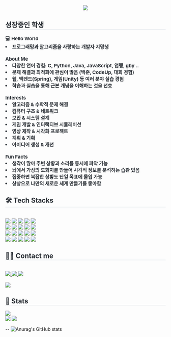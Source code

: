 <div align= "center">
    <img src="https://capsule-render.vercel.app/api?type=rounded&color=gradient&height=120&text=zkors&animation=&fontColor=000000&fontSize=70" />
    </div>
    <div style="text-align: left;"> 
    <h2 style="border-bottom: 1px solid #d8dee4; color: #282d33;"> 성장중인 학생 </h2>  
    <div style="font-weight: 700; font-size: 15px; text-align: left; color: #282d33;"> <b>💻 Hello World</b></li><li> 프로그래밍과 알고리즘을 사랑하는 개발자 지망생</li><br></li><b>About Me</b></li></li><li> 다양한 언어 경험: C, Python, Java, JavaScript, 엄랭, gby ..</li></li><li> 문제 해결과 최적화에 관심이 많음 (백준, CodeUp, 대회 경험)</li></li><li> 웹, 백엔드(Spring), 게임(Unity) 등 여러 분야 실습 경험</li></li><li> 학습과 실습을 통해 근본 개념을 이해하는 것을 선호</li><br></li><b>Interests</b></li></li><li> 알고리즘 & 수학적 문제 해결</li></li><li> 컴퓨터 구조 & 네트워크</li></li><li> 보안 & 시스템 설계</li></li><li> 게임 개발 & 인터랙티브 시뮬레이션</li></li><li> 영상 제작 & 시각화 프로젝트</li></li><li> 계획 & 기획</li></li><li> 아이디어 생성 & 개선</li><br></li><b>Fun Facts</b></li></li><li> 생각이 많아 주변 상황과 소리를 동시에 파악 가능</li></li><li> 뇌에서 가상의 도화지를 만들어 시각적 정보를 분석하는 습관 있음</li></li><li> 집중하면 복잡한 상황도 단일 목표에 몰입 가능</li></li><li> 상상으로 나만의 새로운 세계 만들기를 좋아함 </div> 
    </div>
    <div style="text-align: left;">
    <h2 style="border-bottom: 1px solid #d8dee4; color: #282d33;"> 🛠️ Tech Stacks </h2> <br> 
    <div style="margin: ; text-align: left;" "text-align: left;"> <img src="https://img.shields.io/badge/C-A8B9CC?style=flat&logo=C&logoColor=white">
          <img src="https://img.shields.io/badge/Docker-2496ED?style=flat&logo=Docker&logoColor=white">
          <img src="https://img.shields.io/badge/Figma-F24E1E?style=flat&logo=Figma&logoColor=white">
          <img src="https://img.shields.io/badge/Git-F05032?style=flat&logo=Git&logoColor=white">
          <img src="https://img.shields.io/badge/Github-181717?style=flat&logo=Github&logoColor=white">
          <br/><img src="https://img.shields.io/badge/MySQL-4479A1?style=flat&logo=MySQL&logoColor=white">
          <img src="https://img.shields.io/badge/Javascript-F7DF1E?style=flat&logo=Javascript&logoColor=white">
          <img src="https://img.shields.io/badge/Java-007396?style=flat&logo=Java&logoColor=white">
          <img src="https://img.shields.io/badge/Netlify-00C7B7?style=flat&logo=Netlify&logoColor=white">
          <img src="https://img.shields.io/badge/Notion-000000?style=flat&logo=Notion&logoColor=white">
          <br/><img src="https://img.shields.io/badge/Node.js-339933?style=flat&logo=Node.js&logoColor=white">
          <img src="https://img.shields.io/badge/Python-3776AB?style=flat&logo=Python&logoColor=white">
          <img src="https://img.shields.io/badge/React-61DAFB?style=flat&logo=React&logoColor=white">
          <img src="https://img.shields.io/badge/Spring-6DB33F?style=flat&logo=Spring&logoColor=white">
          <img src="https://img.shields.io/badge/Spring Boot-6DB33F?style=flat&logo=Spring Boot&logoColor=white">
          <br/><img src="https://img.shields.io/badge/Express-000000?style=flat&logo=Express&logoColor=white">
          <img src="https://img.shields.io/badge/Discord-5865F2?style=flat&logo=Discord&logoColor=white">
          <img src="https://img.shields.io/badge/CSS3-1572B6?style=flat&logo=CSS3&logoColor=white">
          <img src="https://img.shields.io/badge/HTML5-E34F26?style=flat&logo=HTML5&logoColor=white">
          <img src="https://img.shields.io/badge/Selenium-43B02A?style=flat&logo=Selenium&logoColor=white">
          <br/></div>
    </div>
    <div style="text-align: left;">
    <h2 style="border-bottom: 1px solid #d8dee4; color: #282d33;"> 🧑‍💻 Contact me </h2> <br> 
    <div style="text-align: left;"> <a href=https://www.instagram.com/eunchong1761> <img src="https://img.shields.io/badge/Instagram-E4405F?style=flat&logo=Instagram&logoColor=white&link=https://www.instagram.com/eunchong1761"> </a>
         <a href=mailto:dmschd0573@gmail.com> <img src="https://img.shields.io/badge/Gmail-EA4335?style=flat&logo=Gmail&logoColor=white&link=mailto:dmschd0573@gmail.com"> </a>
         <a href=https://velog.io/@zkors> <img src="https://img.shields.io/badge/Velog-20C997?style=flat&logo=Velog&logoColor=white&link=https://velog.io/@zkors"> </a>
          </div>  <br> 
    <div style="text-align: left;"> <a href="https://hits.seeyoufarm.com"> <img src="https://hits.seeyoufarm.com/api/count/incr/badge.svg?url=https%3A%2F%2Fgithub.com%2FKr-Verified%2F&count_bg=%23000000&title_bg=%23000000&icon=github.svg&icon_color=%23FFFFFF&title=GitHub&edge_flat=false"/></a>
       </div> 
    </div>
    <div style="text-align: left;"> 
    <h2 style="border-bottom: 1px solid #d8dee4; color: #282d33;"> 🏅 Stats </h2> 
        <img src="http://mazassumnida.wtf/api/generate_badge?boj=zkors">
        <div style="text-align: left;"> <img src="https://github-readme-stats.vercel.app/api?username=Kr-Verified&custom_title=Kr-Verified's Github Stat&bg_color=180,000000,&title_color=000000&text_color=000000"
        /> <img src="https://github-readme-stats.vercel.app/api/top-langs/?username=Kr-Verified&layout=compact&bg_color=180,000000,&title_color=000000&text_color=000000"
          /> </div> 
    </div>

--
    ![Anurag's GitHub stats](https://github-readme-stats.vercel.app/api?username=Kr-Verified&show_icons=true&theme=synthwave)
    
